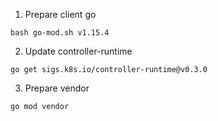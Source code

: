 
1. Prepare client go

```
bash go-mod.sh v1.15.4
```


2. Update controller-runtime

```
go get sigs.k8s.io/controller-runtime@v0.3.0
```

3. Prepare vendor

```
go mod vendor
```